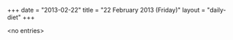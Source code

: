 +++
date = "2013-02-22"
title = "22 February 2013 (Friday)"
layout = "daily-diet"
+++


\<no entries\>
